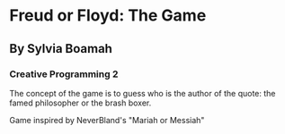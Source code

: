 # Freud or Floyd: The Game
## By Sylvia Boamah
### Creative Programming 2

The concept of the game is to guess who is the author of the quote: the famed philosopher or the brash boxer.

Game inspired by NeverBland's "Mariah or Messiah"